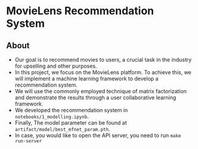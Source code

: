 # MovieLens Recommendation System

## About
- Our goal is to recommend movies to users, a crucial task in the industry for upselling and other purposes. 
- In this project, we focus on the MovieLens platform. To achieve this, we will implement a machine learning framework to develop a recommendation system. 
- We will use the commonly employed technique of matrix factorization and demonstrate the results through a user collaborative learning framework.
- We developed the recommendation system in `notebooks/1_modelling.ipynb`.
- Finally, The model parameter can be found at `artifact/model/best_mfnet_param.pth`.
- In case, you would like to open the API server, you need to run `make run-server`
